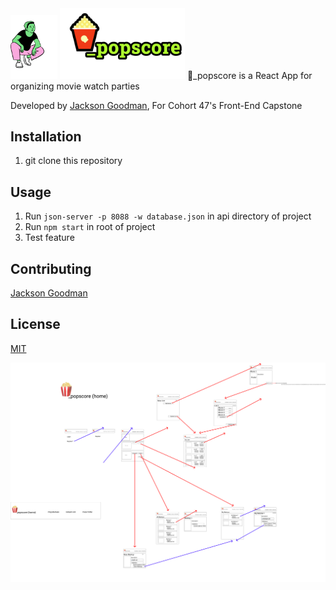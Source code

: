<img src="./src/images/profilePictures/1.png" alt="logo" width="75"/>
<img src="./src/components/auth/logo_popscore_login.png" alt="logo" width="200"/>
🍿_popscore is a React App for organizing movie watch parties

Developed by [Jackson Goodman](https://github.com/jacksonrgoodman), For Cohort 47's Front-End Capstone
## Installation
1. git clone this repository

## Usage
1. Run `json-server -p 8088 -w database.json`  in api directory of project
2. Run `npm start` in root of project
3. Test feature


## Contributing
[Jackson Goodman](https://github.com/jacksonrgoodman)  

## License
[MIT](https://choosealicense.com/licenses/mit/)

![](./Wireframe.png)
